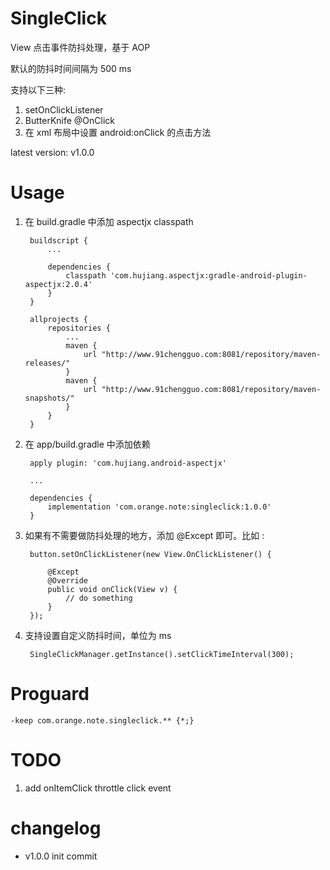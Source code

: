 SingleClick
===========
View 点击事件防抖处理，基于 AOP

默认的防抖时间间隔为 500 ms

支持以下三种:

1. setOnClickListener
2. ButterKnife @OnClick
3. 在 xml 布局中设置 android:onClick 的点击方法

latest version: v1.0.0

Usage
=====
1. 在 build.gradle 中添加 aspectjx classpath

        buildscript {
            ...
            
            dependencies {
                classpath 'com.hujiang.aspectjx:gradle-android-plugin-aspectjx:2.0.4'
            }
        }
        
        allprojects {
            repositories {
                ...
                maven {
                    url "http://www.91chengguo.com:8081/repository/maven-releases/"
                }
                maven {
                    url "http://www.91chengguo.com:8081/repository/maven-snapshots/"
                }
            }
        }

        
2. 在 app/build.gradle 中添加依赖

        apply plugin: 'com.hujiang.android-aspectjx'

        ...
        
        dependencies {
            implementation 'com.orange.note:singleclick:1.0.0'
        }
        
        
3. 如果有不需要做防抖处理的地方，添加 @Except 即可。比如 :

        button.setOnClickListener(new View.OnClickListener() {
            
            @Except
            @Override
            public void onClick(View v) {
                // do something
            }
        });
        
4. 支持设置自定义防抖时间，单位为 ms

        SingleClickManager.getInstance().setClickTimeInterval(300);
        
Proguard
=========

    -keep com.orange.note.singleclick.** {*;}
    
TODO
====
1. add onItemClick throttle click event
        
changelog
=========
* v1.0.0 init commit

